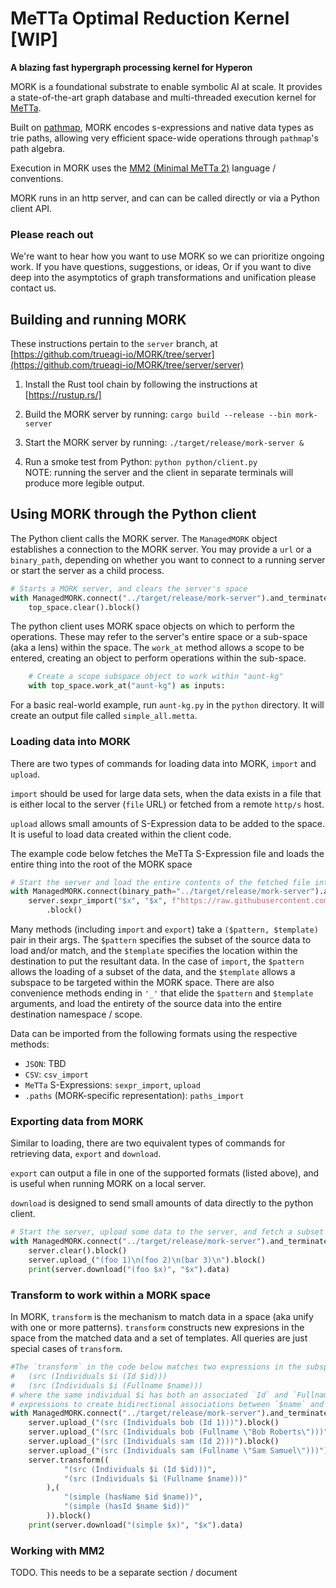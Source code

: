 
# MeTTa Optimal Reduction Kernel [WIP]

**A blazing fast hypergraph processing kernel for Hyperon**

MORK is a foundational substrate to enable symbolic AI at scale. It provides a state-of-the-art graph database and multi-threaded execution kernel for [MeTTa](https://metta-lang.dev/).

Built on [pathmap](https://github.com/Adam-Vandervorst/PathMap), MORK encodes s-expressions and native data types as trie paths, allowing very efficient space-wide operations through `pathmap`'s path algebra.

Execution in MORK uses the [MM2 (Minimal MeTTa 2)](docs/mm2.md) language / conventions.

MORK runs in an http server, and can can be called directly or via a Python client API.

### Please reach out

We're want to hear how you want to use MORK so we can prioritize ongoing work.  If you have questions, suggestions, or ideas, Or if you want to dive deep into the asymptotics of graph transformations and unification please contact us.

## Building and running MORK

These instructions pertain to the `server` branch, at [https://github.com/trueagi-io/MORK/tree/server](https://github.com/trueagi-io/MORK/tree/server/server)

1. Install the Rust tool chain by following the instructions at [https://rustup.rs/]

2. Build the MORK server by running: `cargo build --release --bin mork-server`

3. Start the MORK server by running: `./target/release/mork-server &`

4. Run a smoke test from Python: `python python/client.py`  
    NOTE: running the server and the client in separate terminals will produce more legible output.

## Using MORK through the Python client

The Python client calls the MORK server.  The `ManagedMORK` object establishes a connection to the MORK server.  You may provide a `url` or a `binary_path`, depending on whether you want to connect to a running server or start the server as a child process.

```python
# Starts a MORK server, and clears the server's space
with ManagedMORK.connect("../target/release/mork-server").and_terminate() as top_space:
    top_space.clear().block()
```

The python client uses MORK space objects on which to perform the operations.  These may refer to the server's entire space or a sub-space (aka a lens) within the space.  The `work_at` method allows a scope to be entered, creating an object to perform operations within the sub-space.

```python
    # Create a scope subspace object to work within "aunt-kg"
    with top_space.work_at("aunt-kg") as inputs:
```

For a basic real-world example, run `aunt-kg.py` in the `python` directory.  It will create an output file called `simple_all.metta`.

### Loading data into MORK

There are two types of commands for loading data into MORK, `import` and `upload`.

`import` should be used for large data sets, when the data exists in a file that is either local to the server (`file` URL) or fetched from a remote `http/s` host.

`upload` allows small amounts of S-Expression data to be added to the space. It is useful to load data created within the client code.

The example code below fetches the MeTTa S-Expression file and loads the entire thing into the root of the MORK space

```python
# Start the server and load the entire contents of the fetched file into the root of the server's space
with ManagedMORK.connect(binary_path="../target/release/mork-server").and_terminate() as server:
    server.sexpr_import("$x", "$x", f"https://raw.githubusercontent.com/Adam-Vandervorst/metta-examples/refs/heads/main/aunt-kg/simpsons.metta")\
        .block()
```

Many methods (including `import` and `export`) take a `($pattern, $template)` pair in their args.  The `$pattern` specifies the subset of the source data to load and/or match, and the `$template` specifies the location within the destination to put the resultant data.  In the case of `import`, the `$pattern` allows the loading of a subset of the data, and the `$template` allows a subspace to be targeted within the MORK space.  There are also convenience methods ending in `'_'` that elide the `$pattern` and `$template` arguments, and load the entirety of the source data into the entire destination namespace / scope.

Data can be imported from the following formats using the respective methods:
* `JSON`: TBD
* `CSV`: `csv_import`
* `MeTTa` S-Expressions: `sexpr_import`, `upload`
* `.paths` (MORK-specific representation): `paths_import`

### Exporting data from MORK

Similar to loading, there are two equivalent types of commands for retrieving data, `export` and `download`.

`export` can output a file in one of the supported formats (listed above), and is useful when running MORK on a local server.

`download` is designed to send small amounts of data directly to the python client.

```python
# Start the server, upload some data to the server, and fetch a subset of it back from the server
with ManagedMORK.connect("../target/release/mork-server").and_terminate() as server:
    server.clear().block()
    server.upload_("(foo 1)\n(foo 2)\n(bar 3)\n").block()
    print(server.download("(foo $x)", "$x").data)
```

### Transform to work within a MORK space

In MORK, `transform` is the mechanism to match data in a space (aka unify with one or more patterns).  `transform` constructs new expresions in the space from the matched data and a set of templates.  All queries are just special cases of `transform`.

```python
#The `transform` in the code below matches two expressions in the subspace that take the form:
#   (src (Individuals $i (Id $id)))
#   (src (Individuals $i (Fullname $name)))
# where the same individual $i has both an associated `Id` and `Fullname`. Then it materializes two new
# expressions to create bidirectional associations between `$name` and `$id`, for each matched individual 
with ManagedMORK.connect("../target/release/mork-server").and_terminate() as server:
    server.upload_("(src (Individuals bob (Id 1)))").block()
    server.upload_("(src (Individuals bob (Fullname \"Bob Roberts\")))").block()
    server.upload_("(src (Individuals sam (Id 2)))").block()
    server.upload_("(src (Individuals sam (Fullname \"Sam Samuel\")))").block()
    server.transform((
            "(src (Individuals $i (Id $id)))",
            "(src (Individuals $i (Fullname $name)))"
        ),(
            "(simple (hasName $id $name))",
            "(simple (hasId $name $id))"
        )).block()
    print(server.download("(simple $x)", "$x").data)
```

### Working with MM2

TODO.  This needs to be a separate section / document


